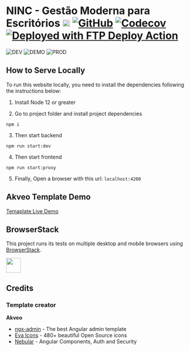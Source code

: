 # NINC - Gestão Moderna para Escritórios [<img src="https://i.imgur.com/oMcxwZ0.png" alt="Eva Design System" height="20px" />](https://eva.design) [![GitHub](https://img.shields.io/github/license/ninc-management/plataforma.svg)](https://raw.githubusercontent.com/ninc-management/plataforma/main/LICENSE) [![Codecov](https://img.shields.io/codecov/c/github/ninc-management/plataforma/main.svg)](https://codecov.io/gh/ninc-management/plataforma/branch/main) [![Deployed with FTP Deploy Action](https://img.shields.io/badge/Deployed%20With-FTP%20DEPLOY%20ACTION-blue)](https://github.com/SamKirkland/FTP-Deploy-Action)

![DEV](https://github.com/ninc-management/plataforma/workflows/Development/badge.svg)
![DEMO](https://github.com/ninc-management/plataforma/workflows/Demo/badge.svg)
![PROD](https://github.com/ninc-management/plataforma/workflows/Production/badge.svg)

## How to Serve Locally

To run this website locally, you need to install the dependencies following the instructions below:

1. Install Node 12 or greater

2. Go to project folder and install project dependencies

```
npm i
```

3. Then start backend

```
npm run start:dev
```

4. Then start frontend

```
npm run start:proxy
```

5. Finally, Open a browser with this url: `localhost:4200`

## Akveo Template Demo

<a target="_blank" href="http://akveo.com/ngx-admin/">Temaplate Live Demo</a>

## BrowserStack

This project runs its tests on multiple desktop and mobile browsers using [BrowserStack](http://www.browserstack.com).

<img src="https://cloud.githubusercontent.com/assets/131406/22254249/534d889e-e254-11e6-8427-a759fb23b7bd.png" height="40" />

## Credits

### Template creator

**Akveo**

- [ngx-admin](https://github.com/akveo/ngx-admin) - The best Angular admin template
- [Eva Icons](https://github.com/akveo/eva-icons) - 480+ beautiful Open Source icons
- [Nebular](https://github.com/akveo/nebular) - Angular Components, Auth and Security
